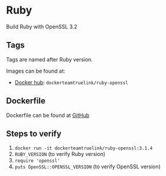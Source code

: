 # Ruby

Build Ruby with OpenSSL 3.2

## Tags

Tags are named after Ruby version.

Images can be found at:

* [Docker hub](https://hub.docker.com/r/dockerteamtruelink/ruby-openssl): `dockerteamtruelink/ruby-openssl`  

## Dockerfile

Dockerfile can be found at [GitHub](https://github.com/TrueLinkFinancial/docker-ruby-openssl)

## Steps to verify

1. `docker run -it dockerteamtruelink/ruby-openssl:3.1.4`
2. `RUBY_VERSION` (to verify Ruby version)
3. `require 'openssl'`
4. `puts OpenSSL::OPENSSL_VERSION` (to verify OpenSSL version)
